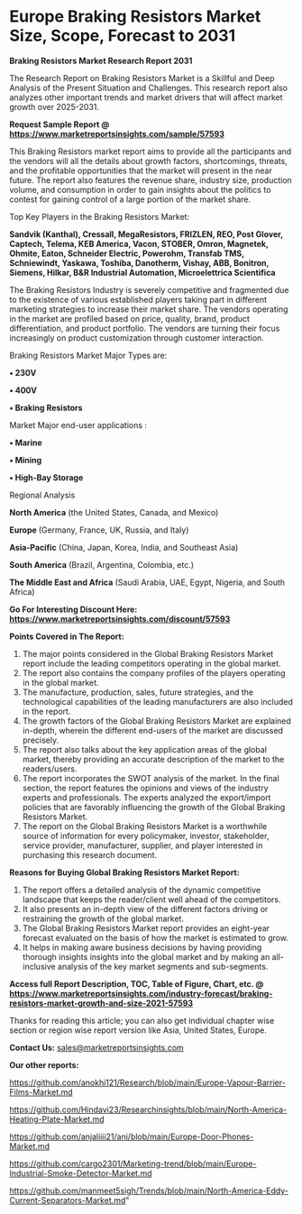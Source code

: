 # Europe Braking Resistors Market Size, Scope, Forecast to 2031

<strong>Braking Resistors Market Research Report 2031</strong>

The Research Report on Braking Resistors Market is a Skillful and Deep Analysis of the Present Situation and Challenges. This research report also analyzes other important trends and market drivers that will affect market growth over 2025-2031.

<strong>Request Sample Report @ <a href=https://www.marketreportsinsights.com/sample/57593>https://www.marketreportsinsights.com/sample/57593</a></strong>

This Braking Resistors market report aims to provide all the participants and the vendors will all the details about growth factors, shortcomings, threats, and the profitable opportunities that the market will present in the near future. The report also features the revenue share, industry size, production volume, and consumption in order to gain insights about the politics to contest for gaining control of a large portion of the market share.

Top Key Players in the Braking Resistors Market:

<strong>Sandvik (Kanthal), Cressall, MegaResistors, FRIZLEN, REO, Post Glover, Captech, Telema, KEB America, Vacon, STOBER, Omron, Magnetek, Ohmite, Eaton, Schneider Electric, Powerohm, Transfab TMS, Schniewindt, Yaskawa, Toshiba, Danotherm, Vishay, ABB, Bonitron, Siemens, Hilkar, B&R Industrial Automation, Microelettrica Scientifica</strong>

The Braking Resistors Industry is severely competitive and fragmented due to the existence of various established players taking part in different marketing strategies to increase their market share. The vendors operating in the market are profiled based on price, quality, brand, product differentiation, and product portfolio. The vendors are turning their focus increasingly on product customization through customer interaction.

Braking Resistors Market Major Types are:

<strong>• 230V

• 400V

• Braking Resistors</strong>

Market Major end-user applications :

<strong>• Marine

• Mining

• High-Bay Storage</strong>

Regional Analysis

</u><strong><b>North America</b></strong> (the United States, Canada, and Mexico)

<strong><b>Europe </b></strong>(Germany, France, UK, Russia, and Italy)

<strong><b>Asia-Pacific</b></strong> (China, Japan, Korea, India, and Southeast Asia)

<strong><b>South America</b></strong> (Brazil, Argentina, Colombia, etc.)

<strong><b>The Middle East and Africa</b></strong> (Saudi Arabia, UAE, Egypt, Nigeria, and South Africa)

<strong>Go For Interesting Discount Here: <a href=https://www.marketreportsinsights.com/discount/57593>https://www.marketreportsinsights.com/discount/57593</a></strong>

<strong>Points Covered in The Report:</strong>
<ol>
  <li>The major points considered in the Global Braking Resistors Market report include the leading competitors operating in the global market.</li>
  <li>The report also contains the company profiles of the players operating in the global market.</li>
  <li>The manufacture, production, sales, future strategies, and the technological capabilities of the leading manufacturers are also included in the report.</li>
  <li>The growth factors of the Global Braking Resistors Market are explained in-depth, wherein the different end-users of the market are discussed precisely.</li>
  <li>The report also talks about the key application areas of the global market, thereby providing an accurate description of the market to the readers/users.</li>
  <li>The report incorporates the SWOT analysis of the market. In the final section, the report features the opinions and views of the industry experts and professionals. The experts analyzed the export/import policies that are favorably influencing the growth of the Global Braking Resistors Market.</li>
  <li>The report on the Global Braking Resistors Market is a worthwhile source of information for every policymaker, investor, stakeholder, service provider, manufacturer, supplier, and player interested in purchasing this research document.</li>
</ol>
<strong>Reasons for Buying Global Braking Resistors Market Report:</strong>

<ol>
  <li>The report offers a detailed analysis of the dynamic competitive landscape that keeps the reader/client well ahead of the competitors.</li>
  <li>It also presents an in-depth view of the different factors driving or restraining the growth of the global market.</li>
  <li>The Global Braking Resistors Market report provides an eight-year forecast evaluated on the basis of how the market is estimated to grow.</li>
  <li>It helps in making aware business decisions by having providing thorough insights insights into the global market and by making an all-inclusive analysis of the key market segments and sub-segments.</li>
</ol>
<strong>Access full Report Description, TOC, Table of Figure, Chart, etc. @ <a href=https://www.marketreportsinsights.com/industry-forecast/braking-resistors-market-growth-and-size-2021-57593>https://www.marketreportsinsights.com/industry-forecast/braking-resistors-market-growth-and-size-2021-57593</a></strong>


Thanks for reading this article; you can also get individual chapter wise section or region wise report version like Asia, United States, Europe.

<strong>Contact Us:</strong>
sales@marketreportsinsights.com

<strong>Our other reports:</strong>

<a href=https://github.com/anokhi121/Research/blob/main/Europe-Vapour-Barrier-Films-Market.md>https://github.com/anokhi121/Research/blob/main/Europe-Vapour-Barrier-Films-Market.md</a>

<a href=https://github.com/Hindavi23/Researchinsights/blob/main/North-America-Heating-Plate-Market.md>https://github.com/Hindavi23/Researchinsights/blob/main/North-America-Heating-Plate-Market.md</a>

<a href=https://github.com/anjaliiii21/ani/blob/main/Europe-Door-Phones-Market.md>https://github.com/anjaliiii21/ani/blob/main/Europe-Door-Phones-Market.md</a>

<a href=https://github.com/cargo2301/Marketing-trend/blob/main/Europe-Industrial-Smoke-Detector-Market.md>https://github.com/cargo2301/Marketing-trend/blob/main/Europe-Industrial-Smoke-Detector-Market.md</a>

<a href=https://github.com/manmeet5sigh/Trends/blob/main/North-America-Eddy-Current-Separators-Market.md>https://github.com/manmeet5sigh/Trends/blob/main/North-America-Eddy-Current-Separators-Market.md</a>"
